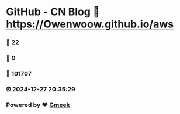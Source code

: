 # GitHub - CN Blog :link: https://Owenwoow.github.io/aws 
### :page_facing_up: [22](https://Owenwoow.github.io/aws/tag.html) 
### :speech_balloon: 0 
### :hibiscus: 101707 
### :alarm_clock: 2024-12-27 20:35:29 
### Powered by :heart: [Gmeek](https://github.com/Meekdai/Gmeek)
